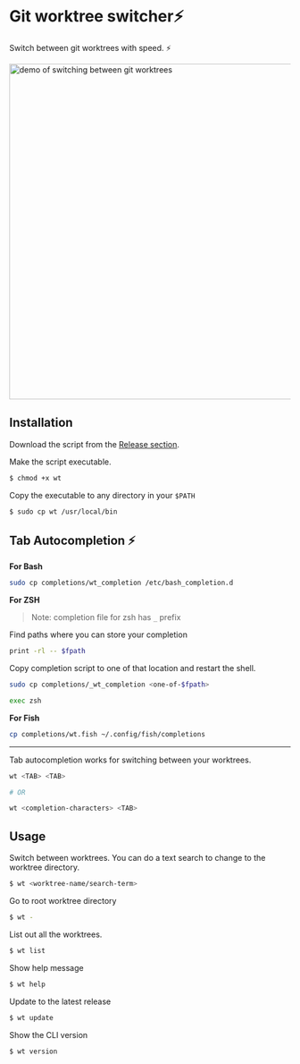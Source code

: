 # Git worktree switcher:zap:
Switch between git worktrees with speed. :zap:

<img src = "https://i.imgur.com/nPdneDT.gif" width="600" alt="demo of switching between git worktrees" />

## Installation
Download the script from the [Release section](https://github.com/yankeexe/git-worktree-switcher/releases).

Make the script executable.

```bash
$ chmod +x wt
```

Copy the executable to any directory in your `$PATH`

```bash
$ sudo cp wt /usr/local/bin
```

## Tab Autocompletion :zap:

**For Bash**
```bash
sudo cp completions/wt_completion /etc/bash_completion.d
```

**For ZSH**
> Note: completion file for zsh has `_` prefix


Find paths where you can store your completion
```bash
print -rl -- $fpath
```

Copy completion script to one of that location and restart the shell.

```bash
sudo cp completions/_wt_completion <one-of-$fpath>

exec zsh
```

**For Fish**
```bash
cp completions/wt.fish ~/.config/fish/completions
```
---
Tab autocompletion works for switching between your worktrees.
```bash
wt <TAB> <TAB>

# OR

wt <completion-characters> <TAB>
```

## Usage
Switch between worktrees.
You can do a text search to change to the worktree directory.

```bash
$ wt <worktree-name/search-term>
```

Go to root worktree directory

```bash
$ wt -
```

List out all the worktrees.

```bash
$ wt list
```

Show help message

```bash
$ wt help
```

Update to the latest release

```bash
$ wt update
```

Show the CLI version

```bash
$ wt version
```
